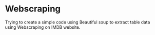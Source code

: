 # Webscraping

Trying to create a simple code using Beautiful soup to extract table data using Webscraping on IMDB website.
